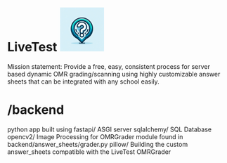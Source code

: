 # LiveTest  <img src="frontend/app/src/assets/LiveTestLogo.png" alt="LiveTestLogo" width="100" height="100">
Mission statement: Provide a free, easy, consistent process for server based dynamic OMR grading/scanning using highly customizable answer sheets that can be integrated with any school easily. 

# /backend 
  python app built using 
    fastapi/    ASGI server
    sqlalchemy/ SQL Database
    opencv2/    Image Processing for OMRGrader module found in backend/answer_sheets/grader.py
    pillow/     Building the custom answer_sheets compatible with the LiveTest OMRGrader
